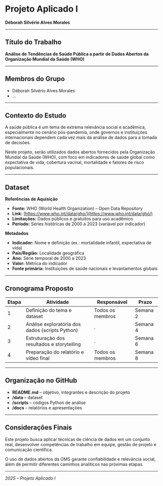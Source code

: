 # Projeto Aplicado I  
**Déborah Silvério Alves Morales**

---

## Título do Trabalho  
**Análise de Tendências de Saúde Pública a partir de Dados Abertos da Organização Mundial da Saúde (WHO)**

---

## Membros do Grupo  
- Déborah Silvério Alves Morales  
- ...  

---

## Contexto do Estudo  
A saúde pública é um tema de extrema relevância social e acadêmica, especialmente no cenário pós-pandemia, onde governos e instituições internacionais dependem cada vez mais da análise de dados para a tomada de decisões.  

Neste projeto, serão utilizados dados abertos fornecidos pela Organização Mundial da Saúde (WHO), com foco em indicadores de saúde global como expectativa de vida, cobertura vacinal, mortalidade e fatores de risco populacionais.  

---

## Dataset  

**Referências de Aquisição**  
- **Fonte:** WHO (World Health Organization) – Open Data Repository  
- **Link:** [https://www.who.int/data/gho/](https://www.who.int/data/gho/)  
- **Limitações:** Dados públicos e gratuitos para uso acadêmico  
- **Período:** Séries históricas de 2000 a 2023 (variável por indicador)  

**Metadados**  
- **Indicador:** Nome e definição (ex.: mortalidade infantil, expectativa de vida)  
- **País/Região:** Localidade geográfica  
- **Ano:** Série temporal de 2000 a 2023  
- **Valor:** Métrica do indicador  
- **Fonte primária:** Instituições de saúde nacionais e levantamentos globais  

---

## Cronograma Proposto  

| Etapa | Atividade                                  | Responsável        | Prazo     |
|-------|---------------------------------------------|-------------------|-----------|
| 1     | Definição do tema e dataset                 | Todos os membros  | Semana 2  |
| 2     | Análise exploratória dos dados (scripts Python) | . | Semana 4  |
| 3     | Estruturação dos resultados e storytelling  | . | Semana 6  |
| 4     | Preparação do relatório e vídeo final       | Todos os membros  | Semana 8  |

---

## Organização no GitHub  

- **README.md** – objetivo, integrantes e descrição do projeto  
- **/data** – dataset  
- **/scripts** – códigos Python de análise  
- **/docs** – relatórios e apresentações  

---

## Considerações Finais  

Este projeto busca aplicar técnicas de ciência de dados em um conjunto real, desenvolver competências de trabalho em equipe, gestão de projeto e comunicação científica.  

O uso de dados abertos da OMS garante confiabilidade e relevância social, além de permitir diferentes caminhos analíticos nas próximas etapas.  

---

*2025 – Projeto Aplicado I*
